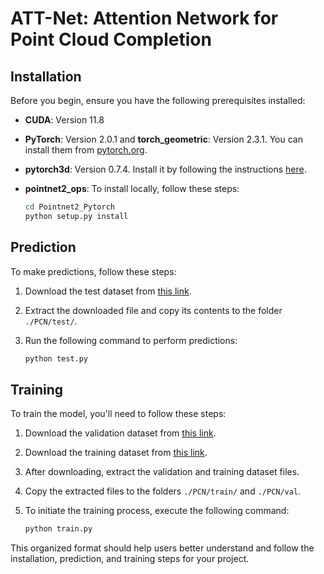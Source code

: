 # ATT-Net: Attention Network for Point Cloud Completion

## Installation

Before you begin, ensure you have the following prerequisites installed:

- **CUDA**: Version 11.8
- **PyTorch**: Version 2.0.1 and **torch_geometric**: Version 2.3.1. You can install them from [pytorch.org](https://pytorch.org/).
- **pytorch3d**: Version 0.7.4. Install it by following the instructions [here](https://github.com/facebookresearch/pytorch3d/blob/main/INSTALL.md).
- **pointnet2_ops**: To install locally, follow these steps:

    ```bash
    cd Pointnet2_Pytorch
    python setup.py install
    ```

## Prediction

To make predictions, follow these steps:

1. Download the test dataset from [this link](https://uowmailedu-my.sharepoint.com/:u:/r/personal/ttpn997_uowmail_edu_au/Documents/dataset/ATT-Net/test.tar.gz?csf=1&web=1&e=Sn6rpK).

2. Extract the downloaded file and copy its contents to the folder `./PCN/test/`.

3. Run the following command to perform predictions:

    ```bash
    python test.py
    ```

## Training

To train the model, you'll need to follow these steps:

1. Download the validation dataset from [this link](https://uowmailedu-my.sharepoint.com/:u:/g/personal/ttpn997_uowmail_edu_au/EbxYcKtV_ahOpaAvq-A-9ZwBOqabr_5nddl7mWwhWJJ_Rw?e=FSiE7A).

2. Download the training dataset from [this link](https://uowmailedu-my.sharepoint.com/:u:/g/personal/ttpn997_uowmail_edu_au/EeffEPj7HgpGhkGQVshxqWwBRz6bGUjLmirj79GgFflyCA?e=HhemQE).

3. After downloading, extract the validation and training dataset files.

4. Copy the extracted files to the folders `./PCN/train/` and `./PCN/val`.

5. To initiate the training process, execute the following command:

    ```bash
    python train.py
    ```

This organized format should help users better understand and follow the installation, prediction, and training steps for your project.
